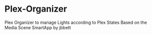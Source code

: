 # Plex-Organizer
Plex Organizer to manage Lights according to Plex States
Based on the Media Scene SmartApp by jbbett
